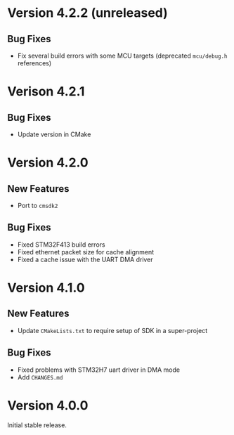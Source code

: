 # Version 4.2.2 (unreleased)

## Bug Fixes

- Fix several build errors with some MCU targets (deprecated `mcu/debug.h` references)

# Verison 4.2.1

## Bug Fixes

- Update version in CMake

# Version 4.2.0

## New Features

- Port to `cmsdk2`

## Bug Fixes

- Fixed STM32F413 build errors
- Fixed ethernet packet size for cache alignment
- Fixed a cache issue with the UART DMA driver

# Version 4.1.0

## New Features

- Update `CMakeLists.txt` to require setup of SDK in a super-project

## Bug Fixes

- Fixed problems with STM32H7 uart driver in DMA mode
- Add `CHANGES.md`

# Version 4.0.0

Initial stable release.
